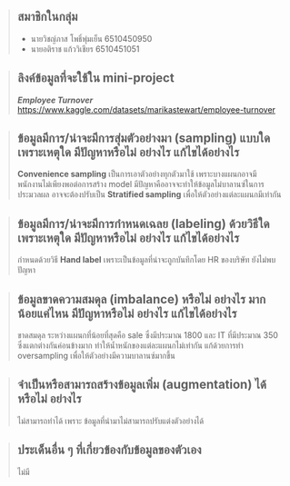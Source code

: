 >## สมาชิกในกลุ่ม 
>- นายวิชญ์ภาส โพธิ์พุ่มเย็น 6510450950<br>
>- นายอติราช แก้ววิเชียร 6510451051

>## ลิงค์ข้อมูลที่จะใช้ใน mini-project
>***Employee Turnover***<br>
>https://www.kaggle.com/datasets/marikastewart/employee-turnover

>## ข้อมูลมีการ/น่าจะมีการสุ่มตัวอย่างมา (sampling) แบบใด เพราะเหตุใด มีปัญหาหรือไม่ อย่างไร แก้ไขได้อย่างไร
>**Convenience sampling** เป็นการเอาตัวอย่างทุกตัวมาใช้ เพราะบางแผนกอาจมีพนักงานไม่เพียงพอต่อการสร้าง model มีปัญหาคืออาจจะทำให้ข้อมูลไม่บาลานซ์ในการประมวลผล อาจจะต้องปรับเป็น **Stratified sampling** เพื่อให้ตัวอย่างแต่ละแผนกมีเท่ากัน

>## ข้อมูลมีการ/น่าจะมีการกำหนดเฉลย (labeling) ด้วยวิธีใด เพราะเหตุใด มีปัญหาหรือไม่ อย่างไร แก้ไขได้อย่างไร
>กำหนดด้วยวิธี **Hand label** เพราะเป็นข้อมูลที่น่าจะถูกบันทึกโดย HR ของบริษัท ยังไม่พบปัญหา

>## ข้อมูลขาดความสมดุล (imbalance) หรือไม่ อย่างไร มากน้อยแค่ไหน มีปัญหาหรือไม่ อย่างไร แก้ไขได้อย่างไร
>ขาดสมดุล ระหว่างแผนกที่น้อยที่สุดคือ sale ซึ่งมีประมาณ 1800 และ IT ที่มีประมาณ 350 ซึ่งแตกต่างกันค่อนข้างมาก ทำให้น้ำหนักของแต่ละแผนกไม่เท่ากัน แก้ด้วยการทำ oversampling เพื่อให้ตัวอย่างมีความบาลานซ์มากขึ้น

>## จำเป็นหรือสามารถสร้างข้อมูลเพิ่ม (augmentation) ได้หรือไม่ อย่างไร
>ไม่สามารถทำได้ เพราะ ข้อมูลที่นำมาไม่สามารถปรับแต่งตัวอย่างได้

>## ประเด็นอื่น ๆ ที่เกี่ยวข้องกับข้อมูลของตัวเอง
>ไม่มี